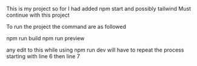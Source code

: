 This is my project so for I had added npm start and possibly tailwind
Must continue with this project

To run the project the command are as followed

npm run build
npm run preview

any edit to this while using npm run dev will have to repeat the process starting with line 6 then line 7